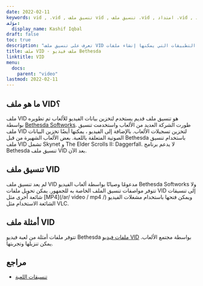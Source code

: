 ```yaml
---
date: 2022-02-11
keywords: vid , .vid , تنسيق ملف vid , تنسيق ملف .vid , امتداد .vid , امتداد vid , تنسيق فيديو vid , ملفات vid dvd
مؤلف:
  display_name: Kashif Iqbal
draft: false
toc: true
description: "تعرف على تنسيق ملف VID وواجهات برمجة التطبيقات التي يمكنها إنشاء ملفات VID وفتحها."
title: ملف VID - ملف فيديو Bethesda
linktitle: VID
menu:
  docs:
    parent: "video"
lastmod: 2022-02-11
---
```


## ما هو ملف VID؟ ##

ملف VID هو تنسيق ملف قديم يستخدم لتخزين بيانات الفيديو للألعاب تم تطويره بواسطة [Bethesda Softworks](https://bethesda.net/en/dashboard). طورت الشركة العديد من الألعاب واستخدمت تنسيق ملف VID لتخزين تسجيلات الألعاب. بالإضافة إلى الفيديو ، يمكنها أيضًا تخزين البيانات الصوتية المتعلقة باللعبة. بعض الألعاب الشهيرة من قبل Bethesda باستخدام تنسيق ملف VID تشمل Skynet و The Elder Scrolls II: Daggerfall. لا يدعم برنامج Bethesda تنسيق ملف VID بعد الآن.

## تنسيق ملف VID

لم يعد تنسيق ملف VID مدعومًا وصيانًا بواسطة ألعاب الفيديو Bethesda Softworks ولا تتوفر مواصفات تنسيق الملف الخاصة به للجمهور. يمكن تحويل ملفات VID إلى تنسيقات شائعة أخرى مثل [MP4](/ar/ video / mp4 /) ويمكن فتحها باستخدام مشغلات الفيديو الشائعة الاستخدام مثل VLC.

## أمثلة ملف VID

تتوفر ملفات أمثلة من لعبة فيديو Bethesda [ملفات فيديو VID](http://samples.mplayerhq.hu/game-formats/bethsoft-vid/) بواسطة مجتمع الألعاب. يمكن تنزيلها وتجربتها.

## مراجع ##

- [تنسيقات اللعبة](http://samples.mplayerhq.hu/game-formats/bethsoft-vid/)

